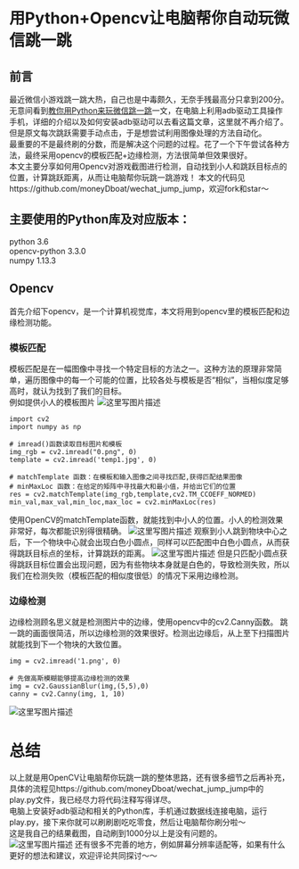 # 用Python+Opencv让电脑帮你自动玩微信跳一跳

## 前言
最近微信小游戏跳一跳大热，自己也是中毒颇久，无奈手残最高分只拿到200分。无意间看到[教你用Python来玩微信跳一跳](https://zhuanlan.zhihu.com/p/32452473)一文，在电脑上利用adb驱动工具操作手机，详细的介绍以及如何安装adb驱动可以去看这篇文章，这里就不再介绍了。但是原文每次跳跃需要手动点击，于是想尝试利用图像处理的方法自动化。  
最重要的不是最终刷的分数，而是解决这个问题的过程。花了一个下午尝试各种方法，最终采用opencv的模板匹配+边缘检测，方法很简单但效果很好。  
本文主要分享如何用Opencv对游戏截图进行检测，自动找到小人和跳跃目标点的位置，计算跳跃距离，从而让电脑帮你玩跳一跳游戏！
本文的代码见https://github.com/moneyDboat/wechat_jump_jump，欢迎fork和star～

## 主要使用的Python库及对应版本：
python 3.6  
opencv-python 3.3.0  
numpy 1.13.3  

## Opencv  
首先介绍下opencv，是一个计算机视觉库，本文将用到opencv里的模板匹配和边缘检测功能。  

### 模板匹配
模板匹配是在一幅图像中寻找一个特定目标的方法之一。这种方法的原理非常简单，遍历图像中的每一个可能的位置，比较各处与模板是否“相似”，当相似度足够高时，就认为找到了我们的目标。  
例如提供小人的模板图片
![这里写图片描述](http://img.blog.csdn.net/20171231132928712?watermark/2/text/aHR0cDovL2Jsb2cuY3Nkbi5uZXQvbW9uZXlkYm9hdA==/font/5a6L5L2T/fontsize/400/fill/I0JBQkFCMA==/dissolve/70/gravity/SouthEast)
```
import cv2
import numpy as np

# imread()函数读取目标图片和模板
img_rgb = cv2.imread("0.png", 0)
template = cv2.imread('temp1.jpg', 0) 

# matchTemplate 函数：在模板和输入图像之间寻找匹配,获得匹配结果图像 
# minMaxLoc 函数：在给定的矩阵中寻找最大和最小值，并给出它们的位置
res = cv2.matchTemplate(img_rgb,template,cv2.TM_CCOEFF_NORMED)
min_val,max_val,min_loc,max_loc = cv2.minMaxLoc(res)
```
使用OpenCV的matchTemplate函数，就能找到中小人的位置。小人的检测效果非常好，每次都能识别得很精确。
![这里写图片描述](http://img.blog.csdn.net/20171231133114181?watermark/2/text/aHR0cDovL2Jsb2cuY3Nkbi5uZXQvbW9uZXlkYm9hdA==/font/5a6L5L2T/fontsize/400/fill/I0JBQkFCMA==/dissolve/70/gravity/SouthEast)
观察到小人跳到物块中心之后，下一个物块中心就会出现白色小圆点，同样可以匹配图中白色小圆点，从而获得跳跃目标点的坐标，计算跳跃的距离。
![这里写图片描述](http://img.blog.csdn.net/20171231133244302?watermark/2/text/aHR0cDovL2Jsb2cuY3Nkbi5uZXQvbW9uZXlkYm9hdA==/font/5a6L5L2T/fontsize/400/fill/I0JBQkFCMA==/dissolve/70/gravity/SouthEast)
但是只匹配小圆点获得跳跃目标位置会出现问题，因为有些物块本身就是白色的，导致检测失败，所以我们在检测失败（模板匹配的相似度很低）的情况下采用边缘检测。

### 边缘检测
边缘检测顾名思义就是检测图片中的边缘，使用opencv中的cv2.Canny函数。
跳一跳的画面很简洁，所以边缘检测的效果很好。检测出边缘后，从上至下扫描图片就能找到下一个物块的大致位置。
```
img = cv2.imread('1.png', 0)

# 先做高斯模糊能够提高边缘检测的效果
img = cv2.GaussianBlur(img,(5,5),0)  
canny = cv2.Canny(img, 1, 10) 
```
![这里写图片描述](http://img.blog.csdn.net/20171231133343730?watermark/2/text/aHR0cDovL2Jsb2cuY3Nkbi5uZXQvbW9uZXlkYm9hdA==/font/5a6L5L2T/fontsize/400/fill/I0JBQkFCMA==/dissolve/70/gravity/SouthEast)
# 总结
以上就是用OpenCV让电脑帮你玩跳一跳的整体思路，还有很多细节之后再补充，具体的流程见https://github.com/moneyDboat/wechat_jump_jump中的play.py文件，我已经尽力将代码注释写得详尽。  
电脑上安装好adb驱动和相关的Python库，手机通过数据线连接电脑，运行play.py，接下来你就可以刷刷剧吃吃零食，然后让电脑帮你刷分啦～  
这是我自己的结果截图，自动刷到1000分以上是没有问题的。  
![这里写图片描述](http://img.blog.csdn.net/20171231133441199?watermark/2/text/aHR0cDovL2Jsb2cuY3Nkbi5uZXQvbW9uZXlkYm9hdA==/font/5a6L5L2T/fontsize/400/fill/I0JBQkFCMA==/dissolve/70/gravity/SouthEast)
还有很多不完善的地方，例如屏幕分辨率适配等，如果有什么更好的想法和建议，欢迎评论共同探讨～～
